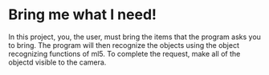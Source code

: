 # Bring me what I need!

In this project, you, the user, must bring the items that the program asks you to bring. The program will then recognize the objects using the object recognizing functions of ml5. To complete the request, make all of the objectd visible to the camera.
